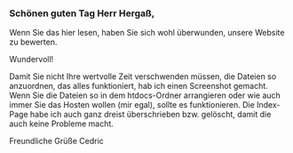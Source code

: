 ### Schönen guten Tag Herr Hergaß,

Wenn Sie das hier lesen, haben Sie sich wohl überwunden, unsere Website zu bewerten.

Wundervoll!

Damit Sie nicht Ihre wertvolle Zeit verschwenden müssen, die Dateien so anzuordnen, das alles funktioniert, hab ich einen Screenshot gemacht.
Wenn Sie die Dateien so in dem htdocs-Ordner arrangieren oder wie auch immer Sie das Hosten wollen (mir egal), sollte es funktionieren.
Die Index-Page habe ich auch ganz dreist überschrieben bzw. gelöscht, damit die auch keine Probleme macht.

Freundliche Grüße
Cedric
